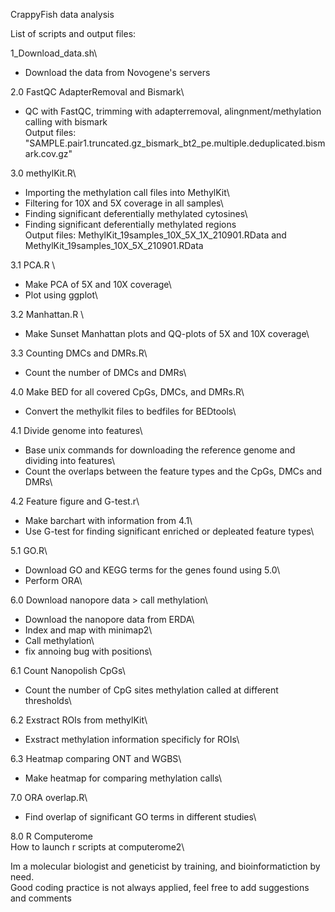 CrappyFish data analysis<br/>

List of scripts and output files:

1_Download_data.sh\ 
  - Download the data from Novogene's servers

2.0 FastQC AdapterRemoval and Bismark\
  - QC with FastQC, trimming with adapterremoval, alingnment/methylation calling with bismark\
Output files: "SAMPLE.pair1.truncated.gz_bismark_bt2_pe.multiple.deduplicated.bismark.cov.gz"

3.0 methylKit.R\
  - Importing the methylation call files into MethylKit\
  - Filtering for 10X and 5X coverage in all samples\
  - Finding significant deferentially methylated cytosines\
  - Finding significant deferentially methylated regions\
Output files: MethylKit_19samples_10X_5X_1X_210901.RData and MethylKit_19samples_10X_5X_210901.RData

3.1 PCA.R \
  - Make PCA of 5X and 10X coverage\
  - Plot using ggplot\  

3.2 Manhattan.R \
  - Make Sunset Manhattan plots and QQ-plots of 5X and 10X coverage\

3.3 Counting DMCs and DMRs.R\
  - Count the number of DMCs and DMRs\

4.0 Make BED for all covered CpGs, DMCs, and DMRs.R\
  - Convert the methylkit files to bedfiles for BEDtools\

4.1 Divide genome into features\
  - Base unix commands for downloading the reference genome and dividing into features\ 
  - Count the overlaps between the feature types and the CpGs, DMCs and DMRs\ 

4.2 Feature figure and G-test.r\
  - Make barchart with information from 4.1\
  - Use G-test for finding significant enriched or depleated feature types\

5.1 GO.R\
  - Download GO and KEGG terms for the genes found using 5.0\
  - Perform ORA\

6.0 Download nanopore data > call methylation\ 
  - Download the nanopore data from ERDA\
  - Index and map with minimap2\
  - Call methylation\
  - fix annoing bug with positions\

6.1 Count Nanopolish CpGs\
  - Count the number of CpG sites methylation called at different thresholds\

6.2 Exstract ROIs from methylKit\
  - Exstract methylation information specificly for ROIs\

6.3 Heatmap comparing ONT and WGBS\
  - Make heatmap for comparing methylation calls\ 

7.0 ORA overlap.R\
  - Find overlap of significant GO terms in different studies\

8.0 R Computerome\
How to launch r scripts at computerome2\

Im a molecular biologist and geneticist by training, and bioinformatiction by need.\
Good coding practice is not always applied, feel free to add suggestions and comments 
